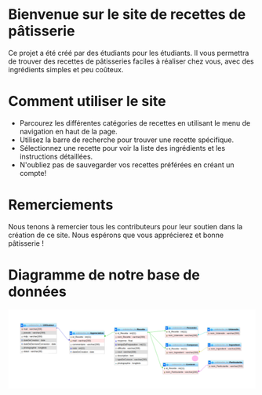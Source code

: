 # Bienvenue sur le site de recettes de pâtisserie
Ce projet a été créé par des étudiants pour les étudiants. Il vous permettra de trouver des recettes de pâtisseries faciles à réaliser chez vous, avec des ingrédients simples et peu coûteux.

# Comment utiliser le site
- Parcourez les différentes catégories de recettes en utilisant le menu de navigation en haut de la page.
- Utilisez la barre de recherche pour trouver une recette spécifique.
- Sélectionnez une recette pour voir la liste des ingrédients et les instructions détaillées.
- N'oubliez pas de sauvegarder vos recettes préférées en créant un compte!

# Remerciements
Nous tenons à remercier tous les contributeurs pour leur soutien dans la création de ce site. Nous espérons que vous apprécierez et bonne pâtisserie !

# Diagramme de notre base de données
![diagramme bdd](assets/img/Present_Roi_Brioche.png)
